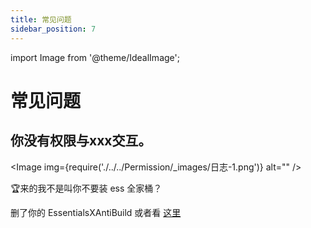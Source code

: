 ```yaml
---
title: 常见问题
sidebar_position: 7
---
```


import Image from '@theme/IdealImage';

# 常见问题

## 你没有权限与xxx交互。

<Image img={require('./../../Permission/_images/日志-1.png')} alt="" />

🏆来的我不是叫你不要装 ess 全家桶？

删了你的 EssentialsXAntiBuild 或者看 [这里](../../Permission/Tips.md)
